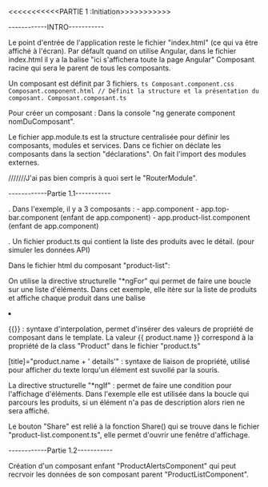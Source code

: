 <<<<<<<<<<<PARTIE 1 :Initiation>>>>>>>>>>>



------------INTRO-----------

Le point d'entrée de l'application reste le fichier "index.html" (ce qui va être affiché à l'écran).
Par défault quand on utilise Angular, dans le fichier index.html il y a la balise <app-root>"ici s'affichera toute la page Angular"</app-root>
Composant racine qui sera le parent de tous les composants.


Un composant est définit par 3 fichiers.
     ```ts
     Composant.component.css
     Composant.component.html // Définit la structure et la présentation du composant.
     Composant.composant.ts
     ```

Pour créer un composant :
Dans la console "ng generate component nomDuComposant".

Le fichier app.module.ts est la structure centralisée pour définir les composants, modules et services.
Dans ce fichier on déclate les composants dans la section "déclarations".
On fait l'import des modules externes.

///////J'ai pas bien compris à quoi sert le "RouterModule".




------------Partie 1.1-----------


. Dans l'exemple, il y a 3 composants :
     - app.component
     - app.top-bar.component (enfant de app.component)
     - app.product-list.component (enfant de app.component)

. Un fichier product.ts qui contient la liste des produits avec le détail. (pour simuler les données API)

 

Dans le fichier html du composant "product-list":

On utilise la directive structurelle "*ngFor" qui permet de faire une boucle sur une liste d'éléments. Dans cet exemple, elle itère sur la liste de produits et affiche chaque produit dans une balise <li>


{{}} : syntaxe d'interpolation, permet d'insérer des valeurs de propriété de composant dans le template.
La valeur {{ product.name }} correspond à la propriété de la class "Product" dans le fichier "product.ts"

[title]="product.name + ' details'" : syntaxe de liaison de propriété, utilisé pour afficher du texte lorqu'un élément est suvollé par la souris.

La directive structurelle "*ngIf" : permet de faire une condition pour l'affichage d'éléments.
Dans l'exemple elle est utilisée dans la boucle qui parcours les produits, si un élément n'a pas de description alors rien ne sera affiché.

Le bouton "Share" est relié à la fonction Share() qui se trouve dans le fichier "product-list.component.ts", elle permet d'ouvrir une fenêtre d'affichage.





------------Partie 1.2-----------

Création d'un composant enfant "ProductAlertsComponent" qui peut recrvoir les données de son composant parent "ProductListComponent".


